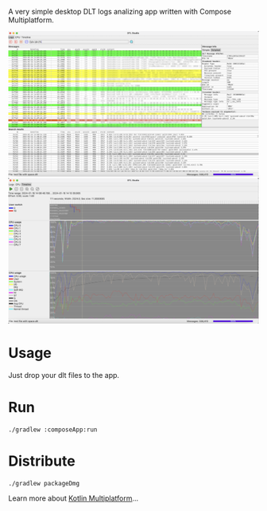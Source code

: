 A very simple desktop DLT logs analizing app written with Compose Multiplatform.

<img src="doc/preview_logs.png" width="600"> <img src="doc/preview_timeline.png" width="600">

# Usage
Just drop your dlt files to the app.

# Run
```
./gradlew :composeApp:run
```

# Distribute
```
./gradlew packageDmg
```

Learn more about [Kotlin Multiplatform](https://www.jetbrains.com/help/kotlin-multiplatform-dev/get-started.html)…
